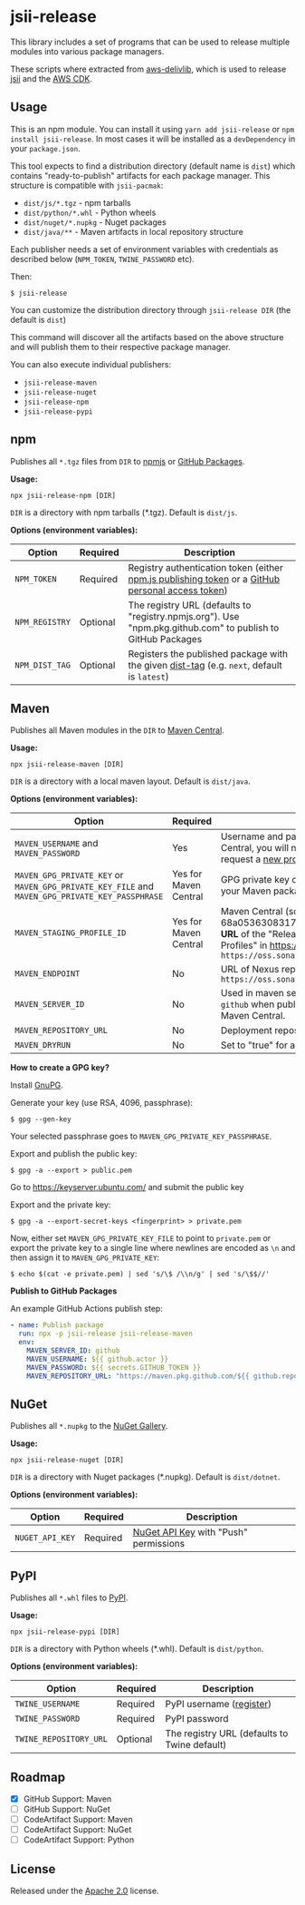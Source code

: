 # jsii-release

This library includes a set of programs that can be used to release multiple modules into various package managers.

These scripts where extracted from
[aws-delivlib](https://github.com/awslabs/aws-delivlib), which is used to
release [jsii](https://github.com/aws/jsii) and the [AWS
CDK](https://github.com/aws/aws-cdk).

## Usage

This is an npm module. You can install it using `yarn add jsii-release` or `npm
install jsii-release`. In most cases it will be installed as a `devDependency`
in your `package.json`.

This tool expects to find a distribution directory (default name is `dist`)
which contains "ready-to-publish" artifacts for each package manager. This
structure is compatible with `jsii-pacmak`:

- `dist/js/*.tgz` - npm tarballs
- `dist/python/*.whl` - Python wheels
- `dist/nuget/*.nupkg` - Nuget packages
- `dist/java/**` - Maven artifacts in local repository structure

Each publisher needs a set of environment variables with credentials as
described below (`NPM_TOKEN`, `TWINE_PASSWORD` etc).

Then:

```shell
$ jsii-release
```

You can customize the distribution directory through `jsii-release DIR` (the
default is `dist`)

This command will discover all the artifacts based on the above structure and
will publish them to their respective package manager.

You can also execute individual publishers:

* `jsii-release-maven`
* `jsii-release-nuget`
* `jsii-release-npm`
* `jsii-release-pypi`

## npm

Publishes all `*.tgz` files from `DIR` to [npmjs](npmjs.com) or [GitHub Packages](https://github.com/features/packages).

**Usage:**

```shell
npx jsii-release-npm [DIR]
```

`DIR` is a directory with npm tarballs (*.tgz). Default is `dist/js`.

**Options (environment variables):**

|Option|Required|Description|
|------|--------|-----------|
|`NPM_TOKEN`|Required|Registry authentication token (either [npm.js publishing token](https://docs.npmjs.com/creating-and-viewing-authentication-tokens) or a [GitHub personal access token](https://help.github.com/en/packages/using-github-packages-with-your-projects-ecosystem/configuring-npm-for-use-with-github-packages#authenticating-to-github-packages))|
|`NPM_REGISTRY`|Optional|The registry URL (defaults to "registry.npmjs.org"). Use "npm.pkg.github.com" to publish to GitHub Packages|
|`NPM_DIST_TAG`|Optional|Registers the published package with the given [dist-tag](https://docs.npmjs.com/cli/dist-tag) (e.g. `next`, default is `latest`)|

## Maven

Publishes all Maven modules in the `DIR` to [Maven Central](https://search.maven.org/).

**Usage:**

```shell
npx jsii-release-maven [DIR]
```

`DIR` is a directory with a local maven layout. Default is `dist/java`.

**Options (environment variables):**

|Option|Required|Description|
|------|--------|-----------|
|`MAVEN_USERNAME` and `MAVEN_PASSWORD`|Yes|Username and password for maven repository. For Maven Central, you will need to [Create JIRA account](https://issues.sonatype.org/secure/Signup!default.jspa) and then request a [new project](https://issues.sonatype.org/secure/CreateIssue.jspa?issuetype=21&pid=10134)|
|`MAVEN_GPG_PRIVATE_KEY` or `MAVEN_GPG_PRIVATE_KEY_FILE` and `MAVEN_GPG_PRIVATE_KEY_PASSPHRASE`|Yes for Maven Central|GPG private key or file that includes it. This is used to sign your Maven packages. See instructions below|
|`MAVEN_STAGING_PROFILE_ID`|Yes for Maven Central|Maven Central (sonatype) staging profile ID (e.g. 68a05363083174). Staging profile ID can be found **in the URL** of the "Releases" staging profile under "Staging Profiles" in https://oss.sonatype.org (e.g. `https://oss.sonatype.org/#stagingProfiles;11a33451234521`|
|`MAVEN_ENDPOINT`|No|URL of Nexus repository. Defaults to `https://oss.sonatype.org`|
|`MAVEN_SERVER_ID`|No|Used in maven settings for credential lookup (e.g. use `github` when publishing to GitHub). Defaults to `ossrh` for Maven Central.|
|`MAVEN_REPOSITORY_URL`|No|Deployment repository when not deploying to Maven Central|
|`MAVEN_DRYRUN`|No|Set to "true" for a dry run|

**How to create a GPG key?**

Install [GnuPG](https://gnupg.org/).

Generate your key (use RSA, 4096, passphrase):

```console
$ gpg --gen-key
```

Your selected passphrase goes to `MAVEN_GPG_PRIVATE_KEY_PASSPHRASE`.

Export and publish the public key:

```console
$ gpg -a --export > public.pem
```

Go to https://keyserver.ubuntu.com/ and submit the public key

Export and the private key:

```console
$ gpg -a --export-secret-keys <fingerprint> > private.pem
```

Now, either set `MAVEN_GPG_PRIVATE_KEY_FILE` to point to `private.pem` or
export the private key to a single line where newlines are encoded as `\n` 
and then assign it to `MAVEN_GPG_PRIVATE_KEY`:

```console
$ echo $(cat -e private.pem) | sed 's/\$ /\\n/g' | sed 's/\$$//'
```

**Publish to GitHub Packages**

An example GitHub Actions publish step:
```yaml
- name: Publish package
  run: npx -p jsii-release jsii-release-maven
  env:
    MAVEN_SERVER_ID: github
    MAVEN_USERNAME: ${{ github.actor }}
    MAVEN_PASSWORD: ${{ secrets.GITHUB_TOKEN }}
    MAVEN_REPOSITORY_URL: "https://maven.pkg.github.com/${{ github.repository }}"
```

## NuGet

Publishes all `*.nupkg` to the [NuGet Gallery](https://www.nuget.org/).

**Usage:**

```shell
npx jsii-release-nuget [DIR]
```

`DIR` is a directory with Nuget packages (*.nupkg). Default is `dist/dotnet`.

**Options (environment variables):**

|Option|Required|Description|
|------|--------|-----------|
|`NUGET_API_KEY`|Required|[NuGet API Key](https://www.nuget.org/account/apikeys) with "Push" permissions|

## PyPI

Publishes all `*.whl` files to [PyPI](https://pypi.org/).

**Usage:**

```shell
npx jsii-release-pypi [DIR]
```

`DIR` is a directory with Python wheels (*.whl). Default is `dist/python`.

**Options (environment variables):**

|Option|Required|Description|
|------|--------|-----------|
|`TWINE_USERNAME`|Required|PyPI username ([register](https://pypi.org/account/register/))|
|`TWINE_PASSWORD`|Required|PyPI password|
|`TWINE_REPOSITORY_URL`|Optional|The registry URL (defaults to Twine default)|


## Roadmap

- [X] GitHub Support: Maven
- [ ] GitHub Support: NuGet
- [ ] CodeArtifact Support: Maven
- [ ] CodeArtifact Support: NuGet
- [ ] CodeArtifact Support: Python

## License

Released under the [Apache 2.0](./LICENSE) license.
